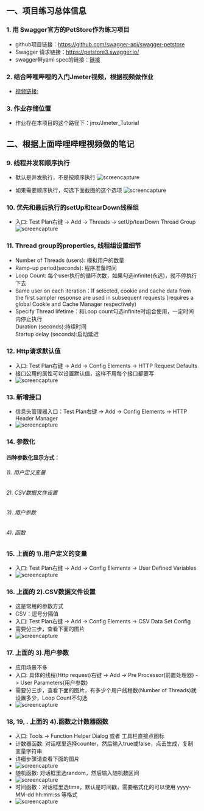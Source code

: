 ## 一、项目练习总体信息
### 1. 用 Swagger官方的PetStore作为练习项目
*   github项目链接：<https://github.com/swagger-api/swagger-petstore>
*   Swagger 请求链接：<https://petstore3.swagger.io/>
*   swagger带yaml spec的链接：[链接](https://editor.swagger.io/?_gl=1*1up9go1*_gcl_au*MTA4MTM0NTMzMi4xNzE2OTkxNjgz&_ga=2.21691827.905501602.1716991681-789075285.1716991681)

### 2. 结合哔哩哔哩的入门Jmeter视频，根据视频做作业
*   [视频链接:](https://www.bilibili.com/video/BV1ty4y1q72g?p=8&spm_id_from=333.880.my_history.page.click) 

### 3. 作业存储位置
*    作业存在本项目的这个路径下：jmx/Jmeter_Tutorial

## 二、根据上面哔哩哔哩视频做的笔记

### 9. 线程并发和顺序执行
*   默认是并发执行，不是按顺序执行
![screencapture](/screencaptures/jmeter/petstore/2.default-concurrent-execution.png "默认是并发执行")

*   如果需要顺序执行，勾选下面截图的这个选项
  ![screencapture](/screencaptures/jmeter/petstore/3.sequence-execution.png "顺序执行执行")

### 10. 优先和最后执行的setUp和tearDown线程组
*   入口: Test Plan右键 -> Add -> Threads -> setUp/tearDown Thread Group
![screencapture](/screencaptures/jmeter/petstore/4.setup-teardown-thread.png "setUp 和 tearDown线程组")

### 11. Thread group的properties, 线程组设置细节
*    Number of Threads (users): 模拟用户的数量
*    Ramp-up period(seconds): 程序准备时间
*    Loop Count: 每个user执行的循环次数，如果勾选infinite(永远)，就不停执行下去
*    Same user on each iteration：If selected, cookie and cache data from the first sampler response are used in subsequent requests (requires a global Cookie and Cache Manager respectively)
*    Specify Thread lifetime：和Loop count勾选infinite时组合使用，一定时间内停止执行<br>
     Duration (seconds):持续时间<br>
     Startup delay (seconds):启动延迟<br>

### 12. Http请求默认值
*   入口: Test Plan右键 -> Add -> Config Elements -> HTTP Request Defaults
*   接口公用的属性可以设置默认值，这样不用每个接口都要写
*   ![screencapture](/screencaptures/jmeter/petstore/5.http-request-default.png "http线程默认值")

### 13. 新增接口
* 信息头管理器入口：Test Plan右键 -> Add -> Config Elements -> HTTP Header Manager
* ![screencapture](/screencaptures/jmeter/petstore/6.http-header-manager.png "http信息头管理器")

### 14. 参数化
#### 四种参数化显示方式：
###### 1). 用户定义变量
###### 2). CSV数据文件设置
###### 3). 用户参数
###### 4). 函数

### 15. 上面的 1).用户定义的变量
*   入口: Test Plan右键 -> Add -> Config Elements -> User Defined Variables
* ![screencapture](/screencaptures/jmeter/petstore/7.user-defined-vairable.png "用户自定义变量")

### 16. 上面的 2).CSV数据文件设置
* 这是常用的参数方式
* CSV：逗号分隔值
* 入口: Test Plan右键 -> Add -> Config Elements -> CSV Data Set Config
* 需要分三步，查看下面的图片
* ![screencapture](/screencaptures/jmeter/petstore/8.csv-data-set.png "CSV数据文件设置")

### 17. 上面的 3).用户参数
* 应用场景不多
* 入口: 具体的线程(Http request)右键 -> Add -> Pre Processor(前置处理器) -> User Parameters(用户参数)
* 需要分三步，查看下面的图片，有多少个用户线程数(Number of Threads)就设置多少，Loop Count不勾选
* ![screencapture](/screencaptures/jmeter/petstore/9.user-parameters.png "用户参数")

### 18, 19, . 上面的 4).函数之计数器函数
* 入口: Tools -> Function Helper Dialog 或者 工具栏直接点图标
* 计数器函数: 对话框里选择counter，然后输入true或false，点击生成，复制变量字符串
* 详细步骤请查看下面的图片
* ![screencapture](/screencaptures/jmeter/petstore/10.function-helper-counter.png "用户参数-计数器")
* 随机函数: 对话框里选random，然后输入随机数区间
* ![screencapture](/screencaptures/jmeter/petstore/11.function-helper-random.png "用户参数-随机数")
* 时间函数：对话框里选time，默认是时间戳，需要格式化的可以使用 yyyy-MM-dd hh:mm:ss 等格式
* ![screencapture](/screencaptures/jmeter/petstore/12.function-helper-time.png "用户参数-时间函数")